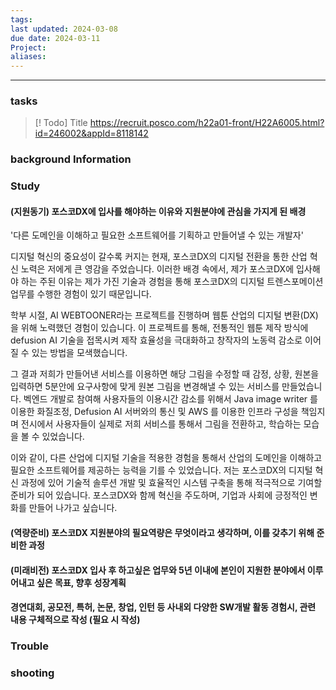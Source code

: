 ```yaml
---
tags: 
last updated: 2024-03-08
due date: 2024-03-11
Project: 
aliases:
---
```

--- 
### tasks

> [! Todo] Title
> https://recruit.posco.com/h22a01-front/H22A6005.html?id=246002&appId=8118142

### background Information



### Study
#### (지원동기) 포스코DX에 입사를 해야하는 이유와 지원분야에 관심을 가지게 된 배경
'다른 도메인을 이해하고 필요한 소프트웨어를 기획하고 만들어낼 수 있는 개발자'

디지털 혁신의 중요성이 갈수록 커지는 현재, 포스코DX의  디지털 전환을 통한 산업 혁신 노력은 저에게 큰 영감을 주었습니다. 이러한 배경 속에서, 제가 포스코DX에 입사해야 하는 주된 이유는 제가 가진 기술과 경험을 통해 포스코DX의 디지털 트렌스포메이션 업무를 수행한 경험이 있기 때문입니다.

학부 시절, AI WEBTOONER라는 프로젝트를 진행하며 웹툰 산업의 디지털 변환(DX)을 위해 노력했던 경험이 있습니다. 이 프로젝트를 통해, 전통적인 웹툰 제작 방식에 defusion AI 기술을 접목시켜 제작 효율성을 극대화하고 창작자의 노동력 감소로 이어질 수 있는 방법을 모색했습니다.

그 결과 저희가 만들어낸 서비스를 이용하면 해당 그림을 수정할 때 감정, 상황, 원본을 입력하면 5분안에 요구사항에 맞게 원본 그림을 변경해낼 수 있는 서비스를 만들었습니다. 벡엔드 개발로 참여해 사용자들의 이용시간 감소를 위해서 Java image writer 를 이용한 화질조정, Defusion AI 서버와의 통신 및 AWS 를 이용한 인프라 구성을 책임지며 전시에서 사용자들이 실제로 저희 서비스를 통해서 그림을 전환하고, 학습하는 모습을 볼 수 있었습니다.

이와 같이, 다른 산업에 디지털 기술을 적용한 경험을 통해서 산업의 도메인을 이해하고 필요한 소프트웨어를 제공하는 능력을 기를 수 있었습니다. 저는 포스코DX의 디지털 혁신 과정에 있어 기술적 솔루션 개발 및 효율적인 시스템 구축을 통해 적극적으로 기여할 준비가 되어 있습니다. 포스코DX와 함께 혁신을 주도하며, 기업과 사회에 긍정적인 변화를 만들어 나가고 싶습니다.


#### (역량준비) 포스코DX 지원분야의 필요역량은 무엇이라고 생각하며, 이를 갖추기 위해 준비한 과정


#### (미래비전) 포스코DX 입사 후 하고싶은 업무와 5년 이내에 본인이 지원한 분야에서 이루어내고 싶은 목표, 향후 성장계획

#### 경연대회, 공모전, 특허, 논문, 창업, 인턴 등 사내외 다양한 SW개발 활동 경험시, 관련 내용 구체적으로 작성 (필요 시 작성)


### Trouble





### shooting
